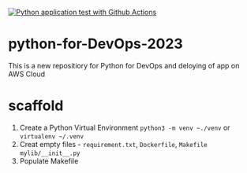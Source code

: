 
[![Python application test with Github Actions](https://github.com/Alotab/python-for-DevOps-2023/actions/workflows/devops.yml/badge.svg)](https://github.com/Alotab/python-for-DevOps-2023/actions/workflows/devops.yml)


# python-for-DevOps-2023

This is a new repositiory for Python for DevOps and deloying of app on AWS Cloud


# scaffold

1. Create a Python Virtual Environment `python3 -m venv ~./venv` or `virtualenv ~/.venv`
2. Creat empty files - `requirement.txt`, `Dockerfile`, `Makefile` `mylib/__init__.py`
3. Populate Makefile


